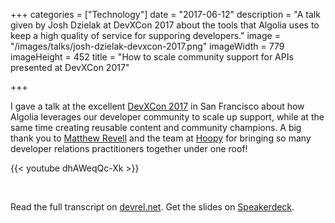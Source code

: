 +++
categories = ["Technology"]
date = "2017-06-12"
description = "A talk given by Josh Dzielak at DevXCon 2017 about the tools that Algolia uses to keep a high quality of service for supporing developers."
image = "/images/talks/josh-dzielak-devxcon-2017.png"
imageWidth = 779
imageHeight = 452
title = "How to scale community support for APIs presented at DevXCon 2017"

+++

I gave a talk at the excellent [DevXCon 2017](http://devxcon.com) in San Francisco about how Algolia leverages our developer community to scale up support, while at the same time creating reusable content and community champions. A big thank you to [Matthew Revell](https://twitter.com/matthewrevell ) and the team at [Hoopy](https://hoopy.io/) for bringing so many developer relations practitioners together under one roof!

{{< youtube dhAWeqQc-Xk >}}

<br>

Read the full transcript on [devrel.net](https://devrel.net/developer-experience/scale-community-support-apis). Get the slides on [Speakerdeck](https://speakerdeck.com/dzello/from-few-to-some-to-many-how-to-scale-community-support-for-apis).
